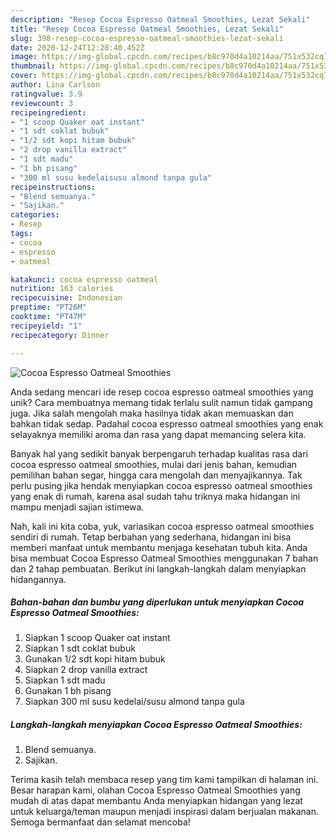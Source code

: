 ```yaml
---
description: "Resep Cocoa Espresso Oatmeal Smoothies, Lezat Sekali"
title: "Resep Cocoa Espresso Oatmeal Smoothies, Lezat Sekali"
slug: 398-resep-cocoa-espresso-oatmeal-smoothies-lezat-sekali
date: 2020-12-24T12:28:40.452Z
image: https://img-global.cpcdn.com/recipes/b8c970d4a10214aa/751x532cq70/cocoa-espresso-oatmeal-smoothies-foto-resep-utama.jpg
thumbnail: https://img-global.cpcdn.com/recipes/b8c970d4a10214aa/751x532cq70/cocoa-espresso-oatmeal-smoothies-foto-resep-utama.jpg
cover: https://img-global.cpcdn.com/recipes/b8c970d4a10214aa/751x532cq70/cocoa-espresso-oatmeal-smoothies-foto-resep-utama.jpg
author: Lina Carlson
ratingvalue: 3.9
reviewcount: 3
recipeingredient:
- "1 scoop Quaker oat instant"
- "1 sdt coklat bubuk"
- "1/2 sdt kopi hitam bubuk"
- "2 drop vanilla extract"
- "1 sdt madu"
- "1 bh pisang"
- "300 ml susu kedelaisusu almond tanpa gula"
recipeinstructions:
- "Blend semuanya."
- "Sajikan."
categories:
- Resep
tags:
- cocoa
- espresso
- oatmeal

katakunci: cocoa espresso oatmeal 
nutrition: 163 calories
recipecuisine: Indonesian
preptime: "PT26M"
cooktime: "PT47M"
recipeyield: "1"
recipecategory: Dinner

---
```



![Cocoa Espresso Oatmeal Smoothies](https://img-global.cpcdn.com/recipes/b8c970d4a10214aa/751x532cq70/cocoa-espresso-oatmeal-smoothies-foto-resep-utama.jpg)

Anda sedang mencari ide resep cocoa espresso oatmeal smoothies yang unik? Cara membuatnya memang tidak terlalu sulit namun tidak gampang juga. Jika salah mengolah maka hasilnya tidak akan memuaskan dan bahkan tidak sedap. Padahal cocoa espresso oatmeal smoothies yang enak selayaknya memiliki aroma dan rasa yang dapat memancing selera kita.

Banyak hal yang sedikit banyak berpengaruh terhadap kualitas rasa dari cocoa espresso oatmeal smoothies, mulai dari jenis bahan, kemudian pemilihan bahan segar, hingga cara mengolah dan menyajikannya. Tak perlu pusing jika hendak menyiapkan cocoa espresso oatmeal smoothies yang enak di rumah, karena asal sudah tahu triknya maka hidangan ini mampu menjadi sajian istimewa.




Nah, kali ini kita coba, yuk, variasikan cocoa espresso oatmeal smoothies sendiri di rumah. Tetap berbahan yang sederhana, hidangan ini bisa memberi manfaat untuk membantu menjaga kesehatan tubuh kita. Anda bisa membuat Cocoa Espresso Oatmeal Smoothies menggunakan 7 bahan dan 2 tahap pembuatan. Berikut ini langkah-langkah dalam menyiapkan hidangannya.

<!--inarticleads1-->

##### Bahan-bahan dan bumbu yang diperlukan untuk menyiapkan Cocoa Espresso Oatmeal Smoothies:

1. Siapkan 1 scoop Quaker oat instant
1. Siapkan 1 sdt coklat bubuk
1. Gunakan 1/2 sdt kopi hitam bubuk
1. Siapkan 2 drop vanilla extract
1. Siapkan 1 sdt madu
1. Gunakan 1 bh pisang
1. Siapkan 300 ml susu kedelai/susu almond tanpa gula




<!--inarticleads2-->

##### Langkah-langkah menyiapkan Cocoa Espresso Oatmeal Smoothies:

1. Blend semuanya.
1. Sajikan.




Terima kasih telah membaca resep yang tim kami tampilkan di halaman ini. Besar harapan kami, olahan Cocoa Espresso Oatmeal Smoothies yang mudah di atas dapat membantu Anda menyiapkan hidangan yang lezat untuk keluarga/teman maupun menjadi inspirasi dalam berjualan makanan. Semoga bermanfaat dan selamat mencoba!
